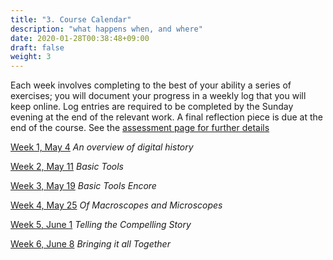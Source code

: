 ```yaml
---
title: "3. Course Calendar"
description: "what happens when, and where"
date: 2020-01-28T00:38:48+09:00
draft: false
weight: 3
---
```


Each week involves completing to the best of your ability a series of exercises; you will document your progress in a weekly log that you will keep online. Log entries are required to be completed by the Sunday evening at the end of the relevant work. A final reflection piece is due at the end of the course. See the [assessment page for further details](4-assessment)

[Week 1, May 4](/week/2020-wk1/) *An overview of digital history*

[Week 2, May 11](/week/2020-wk2/) *Basic Tools*

[Week 3, May 19](/week/2020-wk3/) *Basic Tools Encore*

[Week 4, May 25](/week/2020-wk4/) *Of Macroscopes and Microscopes*

[Week 5, June 1](/week/2020-wk5/) *Telling the Compelling Story*

[Week 6, June 8](/week/2020-wk6/) *Bringing it all Together*
